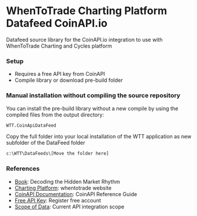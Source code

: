 # WhenToTrade Charting Platform Datafeed CoinAPI.io
Datafeed source library for the CoinAPI.io integration to use with WhenToTrade Charting and Cycles platform

### Setup
- Requires a free API key from CoinAPI
- Compile library or download pre-build folder


### Manual installation without compiling the source repository

You can install the pre-build library without a new compile by using the compiled files from the output directory: 

```sh
WTT.CoinApiDataFeed
```

Copy the full folder into your local installation of the WTT application as new subfolder of the DataFeed folder
```sh
c:\WTT\DataFeeds\[Move the folder here]
```

### References
 - [Book]: Decoding the Hidden Market Rhythm
 - [Charting Platform]: whentotrade website
 - [CoinAPI Documentation]: CoinAPI Reference Guide
 - [Free API Key]: Register free account
 - [Scope of Data]: Current API integration scope
  
  [Book]: <http://a.co/d/i9YlX4c>
  [Charting Platform]: <https://www.whentotrade.com>
  [CoinAPI Documentation]: <https://docs.coinapi.io/#introduction>
  [Free API key]: <https://www.coinapi.io/pricing>
  [Scope of Data]: <https://www.coinapi.io/integration>
